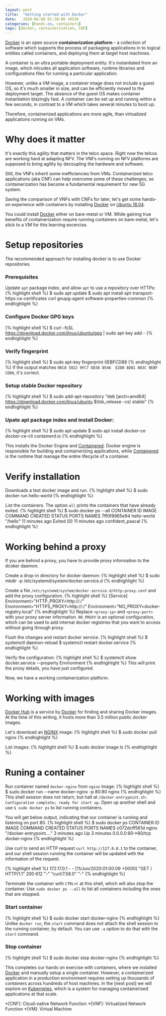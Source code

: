 ```yaml
---
layout: post
title:  "Getting started with Docker"
date:   2020-06-08 01:30:00 +0530
categories: [hands-on, containers]
tags: [docker, containerization, CNF]
---
```


[Docker] is an open source **containerization platform** - a collection of software which supports the process of packaging applications in to logical entities called containers, and deploying them at target host machines.

A container is an ultra portable deployment entity. It's instantiated from an image, which inlcudes all application software, runtime libraries and configurations files for running a particular application. 

However, unlike a VM image, a container image does not include a guest OS, so it's much smaller in size, and can be efficiently moved to the deployment target. The absence of the guest OS makes container instantiation blazingly fast. A container can be set up and runnng within a few seconds, in contrast to a VM which takes several minutes to boot up.

Therefore, containerized applications are more agile, than virtualized applications running on VMs.

# Why does it matter

It's exactly this agility that matters in the telco space. Right now the telcos are working hard at adapting NFV. The VNFs running on NFV platforms are supposed to bring agility by decoupling the hardware and software. 

Still, the VNFs inherit some inefficiencies from VMs. Containerized telco applications (aka CNF) can help overcome some of these challenges, so containerization has become a fundamental requirement for new 5G system.

Saving the comparison of VNFs with CNFs for later, let's get some hands-on experience with containers by installing [Docker] on [Ubuntu 18.04][ubuntu].

You could install [Docker] either on bare-metal or VM. While gaining true benefits of containerization require running containers on bare-metal, let's stick to a VM for this learning excercise.

# Setup repositories

The recommended approach for installing docker is to use Docker repositories.

### Prerequisites
Update `apt` package index, and allow `apt` to use a repository over HTTPs:
{% highlight shell %}
$ sudo apt update
$ sudo apt install apt-transport-https ca-certificates curl gnupg-agent software-properties-common
{% endhighlight %} 

### Configure Docker GPG keys
{% highlight shell %}
$ curl -fsSL https://download.docker.com/linux/ubuntu/gpg | sudo apt-key add -
{% endhighlight %} 

### Verify fingerprint
{% highlight shell %}
$ sudo apt-key fingerprint 0EBFCD88
{% endhighlight %} 
If the output matches `9DC8 5822 9FC7 DD38 854A  E2D8 8D81 803C 0EBF CD88`, it's correct.

### Setup stable Docker repository
{% highlight shell %}
$ sudo add-apt-repository "deb [arch=amd64] https://download.docker.com/linux/ubuntu $(lsb_release -cs) stable"
{% endhighlight %} 

### Upate apt package index and install Docker:
{% highlight shell %}
$ sudo apt update
$ sudo apt install docker-ce docker-ce-cli containerd.io
{% endhighlight %} 

This installs the Docker Engine and [Containered]. Docker engine is responsible for building and containerizing applications, while [Containered] is the runtime that manage the entire lifecycle of a container.

# Verify installation

Downloads a test docker image and run.
{% highlight shell %}
$ sudo docker run hello-world
{% endhighlight %}

List the containers. The option `all` prints the containers that have already exited.
{% highlight shell %}
$ sudo docker ps --all
CONTAINER ID        IMAGE               COMMAND             CREATED             STATUS                      PORTS               NAMES
7ff0f8965e94        hello-world         "/hello"            11 minutes ago      Exited (0) 11 minutes ago                       confident_pascal
{% endhighlight %} 

# Working behind a proxy

If you are behind a proxy, you have to provide proxy information to the dcoker daemon.

Create a drop-in directory for docker daemon:
{% highlight shell %}
$ sudo mkdir -p /etc/systemd/system/docker.service.d
{% endhighlight %}

Create a file `/etc/systemd/system/docker.service.d/http-proxy.conf` and add the proxy configuration.
{% highlight shell %}
[Service]
Environment="HTTP_PROXY=http://<proxy-ip>:<proxy-port>/"
Environment="HTTPS_PROXY=http://<proxy-ip>:<proxy-port>/"
Environment="NO_PROXY=docker-registry.local"
{% endhighlight %} 
Replace `<proxy-ip>` and `<proxy-port>` with your proxy server information.
`NO_PROXY` is an optional configuration, which can be used to add internal docker registries that you want to access without going through proxy.

Flush the changes and restart docker service.
{% highlight shell %}
$ systemctl daemon-reload
$ systemctl restart docker.service
{% endhighlight %} 

Verify the configuration:
{% highlight shell %}
$ systemctl show docker.service --property Environment
{% endhighlight %} 
This will print the proxy details, you have just configured.

Now, we have a working containerization platform. 

# Working with images

[Docker Hub][docker-hub] is a service by [Docker] for finding and sharing Docker images. At the time of this writing, it hosts more than 3.5 million public docker images.

Let's download an [NGINX] image:
{% highlight shell %}
$ sudo docker pull nginx
{% endhighlight %} 

List images:
{% highlight shell %}
$ sudo docker image ls
{% endhighlight %} 

# Runing a container

Run container named `docker-nginx` from `nginx` image:
{% highlight shell %}
$ sudo docker run --name docker-nginx -p 80:80 nginx
{% endhighlight %}
This shell session does not return, but halt at `/docker-entrypoint.sh: Configuration complete; ready for start up`. Open up another shell and use `$ sudo docker ps` to list running containers.

You will get below output, indicating that our container is running and listening on port 80.
{% highlight shell %}
$ sudo docker ps
CONTAINER ID        IMAGE               COMMAND                  CREATED             STATUS              PORTS                NAMES
c072dcff561d        nginx               "/docker-entrypoint.…"   3 minutes ago       Up 3 minutes        0.0.0.0:80->80/tcp   docker-nginx
{% endhighlight %}

Use curl to send an HTTP request `curl http://127.0.0.1` to the container, and our shell session running the container will be updated with the information of the request.

{% highlight shell %}
172.17.0.1 - - [11/Jun/2020:01:00:09 +0000] "GET / HTTP/1.1" 200 612 "-" "curl/7.58.0" "-"
{% endhighlight %}

Terminate the container with `CTRL+C` at this shell, which will also stop the container. Use `sudo docker ps --all` to list all containers including the ones that are stopped.

### Start container
{% highlight shell %}
$ sudo docker start docker-nginx
{% endhighlight %}
Unlike `docker run`, the `start` command does not attach the shell session to the running container, by default. You can use `-a` option to do that with the `start` command.

### Stop container
{% highlight shell %}
$ sudo docker stop docker-nginx
{% endhighlight %}

This completes our hands on exercise with containers, where we installed [Docker] and manually setup a single container. However, a containerized application in a production environment requires setting up thousands of containers across hundreds of host machines. In the [next post] we will explore on [Kubernetes], which is a system for managing containerised applications at that scale.

*[CNF]: Cloud-native Network Function
*[VNF]: Virtualized Network Function
*[VM]: Virtual Machine

[Docker]: https://www.docker.com/
[ubuntu]: https://ubuntu.com/
[docker-hub]: https://hub.docker.com/
[NGINX]: https://hub.docker.com/_/nginx
[Containered]: https://containerd.io/
[Kubernetes]: https://kubernetes.io/
